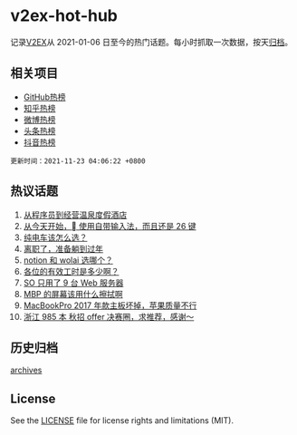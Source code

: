# v2ex-hot-hub

 记录[V2EX](https://www.v2ex.com/)从 2021-01-06 日至今的热门话题。每小时抓取一次数据，按天[归档](archives)。
 
 ## 相关项目

- [GitHub热榜](https://github.com/snaildev/github-hot-hub)
- [知乎热榜](https://github.com/snaildev/zhihu-hot-hub)
- [微博热榜](https://github.com/snaildev/weibo-hot-hub)
- [头条热榜](https://github.com/snaildev/toutiao-hot-hub)
- [抖音热榜](https://github.com/snaildev/douyin-hot-hub)


 `更新时间：2021-11-23 04:06:22 +0800`

## 热议话题

1. [从程序员到经营温泉度假酒店](https://www.v2ex.com/t/817022)
1. [从今天开始， 使用自带输入法，而且还是 26 键](https://www.v2ex.com/t/817021)
1. [纯电车该怎么选？](https://www.v2ex.com/t/817033)
1. [离职了，准备躺到过年](https://www.v2ex.com/t/817041)
1. [notion 和 wolai 选哪个？](https://www.v2ex.com/t/817134)
1. [各位的有效工时是多少啊？](https://www.v2ex.com/t/817092)
1. [SO 只用了 9 台 Web 服务器](https://www.v2ex.com/t/817121)
1. [MBP 的屏幕该用什么擦拭啊](https://www.v2ex.com/t/817104)
1. [MacBookPro 2017 年款主板坏掉，苹果质量不行](https://www.v2ex.com/t/817035)
1. [浙江 985 本 秋招 offer 决赛圈，求推荐，感谢～](https://www.v2ex.com/t/817038)

## 历史归档

[archives](archives)

## License

See the [LICENSE](LICENSE) file for license rights and limitations (MIT).
